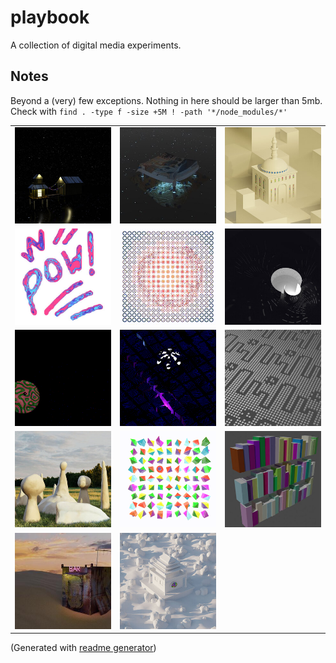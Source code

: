# playbook

A collection of digital media experiments.  

## Notes
Beyond a (very) few exceptions. Nothing in here should be larger than 5mb.
Check with `find . -type f -size +5M ! -path '*/node_modules/*'`

|  |  |  |
|---|---|---|
| [![](README/603-float.jpg)](sketches/603-float/) | [![](README/desert-tent.jpg)](sketches/desert-tent/) | [![](README/dusty-temple.jpg)](sketches/dusty-temple/) | 
| [![](README/geo-node-pen.jpg)](sketches/geo-node-pen/) | [![](README/interested-parties.gif)](sketches/interested-parties/) | [![](README/lantern-pattern.jpg)](sketches/lantern-pattern/) | 
| [![](README/musgrave-explorer.gif)](sketches/musgrave-explorer/) | [![](README/pinwheel-over-night-city.gif)](sketches/pinwheel-over-night-city/) | [![](README/pixel-pattern-to-mesh.jpg)](sketches/pixel-pattern-to-mesh/) | 
| [![](README/sculpty-to-mesh.jpg)](sketches/sculpty-to-mesh/) | [![](README/shape-forest.gif)](sketches/shape-forest/) | [![](README/shelf-generator.jpg)](sketches/shelf-generator/) | 
| [![](README/the-tiniest-bar.jpg)](sketches/the-tiniest-bar/) | [![](README/wasteland-temple.jpg)](sketches/wasteland-temple/) |  | 


(Generated with [readme generator](./export-scripts/generate-readme.sh))
